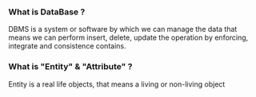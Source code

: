 ### What is DataBase ?
DBMS is a system or software by which we can manage the data that means we can perform insert, delete, update the operation by enforcing, integrate and consistence contains.

### What is "Entity" & "Attribute" ?
Entity is a real life objects, that means a living or non-living object

